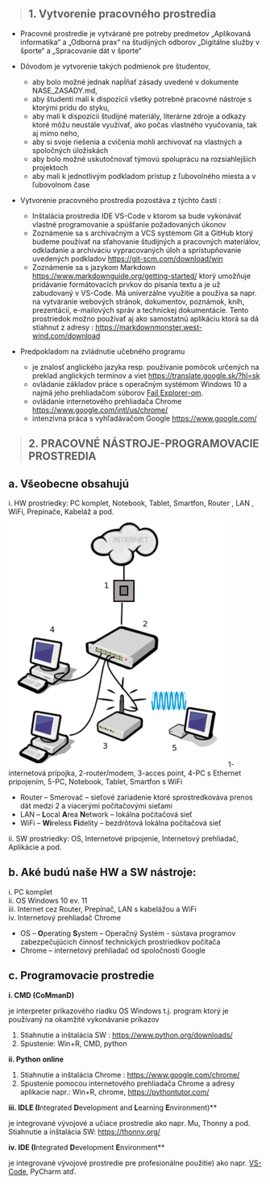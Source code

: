 >## 1.	Vytvorenie pracovného prostredia

* Pracovné prostredie je vytvárané pre potreby predmetov „Aplikovaná informatika“ a „Odborná prax“ na študijných odborov „Digitálne služby v športe“ a „Spracovanie dát v športe“
*  Dôvodom je vytvorenie takých podmienok pre študentov, 
    *  aby bolo možné jednak napĺňať zásady uvedené v dokumente NASE_ZASADY.md,
    *  aby študenti mali k dispozícii všetky potrebné pracovné nástroje s ktorými  prídu do styku,
    *  aby mali k dispozícii študijné materiály, literárne zdroje a odkazy ktoré môžu neustále využívať, ako počas vlastného vyučovania, tak aj mimo neho,
    *  aby si svoje riešenia a cvičenia mohli archivovať na vlastných a spoločných úložiskách
    *  aby bolo možné uskutočnovať týmovú spoluprácu na rozsiahlejších projektoch
    *  aby mali k jednotlivým podkladom prístup z ľubovolného miesta a v ľubovolnom čase
  
* Vytvorenie pracovného prostredia pozostáva z týchto časti :
    * Inštalácia prostredia IDE VS-Code v ktorom sa bude vykonávať vlastné programovanie a spúšťanie požadovaných úkonov
    * Zoznámenie sa s archivačným a VCS systémom Git a GitHub ktorý budeme používať na sťahovanie študijných a pracovných materiálov, odkladanie a archiváciu vypracovaných úloh a sprístupňovanie uvedených podkladov https://git-scm.com/download/win 
    * Zoznámenie sa s jazykom Markdown https://www.markdownguide.org/getting-started/ ktorý umožňuje pridávanie formátovacích prvkov do písania textu a je už zabudovaný v VS-Code. Má univerzálne využitie a používa sa napr. na vytváranie webových stránok, dokumentov, poznámok, kníh, prezentácií, e-mailových správ a technickej dokumentácie. Tento prostriedok  možno používať aj ako samostatnú aplikáciu ktorá sa dá stiahnut z adresy : https://markdownmonster.west-wind.com/download
     
* Predpokladom na zvládnutie učebného programu 
    * je znalosť anglického jazyka resp. používanie pomôcok určených na preklad anglických termínov a viet https://translate.google.sk/?hl=sk 
    * ovládanie základov práce s operačným systémom Windows 10 a najmä jeho prehliadačom súborov [Fail Explorer-om](https://support.microsoft.com/sk-sk/windows/vyh%C4%BEadanie-a-otvorenie-prieskumn%C3%ADk-ef370130-1cca-9dc5-e0df-2f7416fe1cb1#:~:text=Ak%20to%20chcete%20vzia%C5%A5%20z%20projektu%20v%20Windows%2010%2C%20vyberte,OneDrive%20je%20teraz%20s%C3%BA%C4%8Das%C5%A5ou%20Prieskumn%C3%ADka).  
    * ovládanie internetového prehliadača Chrome https://www.google.com/intl/us/chrome/  
    * intenzívna práca s vyhľadávačom Google https://www.google.com/ 

>## 2.	PRACOVNÉ NÁSTROJE-PROGRAMOVACIE PROSTREDIA
## a. Všeobecne obsahujú

i.	HW prostriedky: PC komplet, Notebook, Tablet, Smartfon, Router , LAN , WiFi, Prepínače, Kabeláž a pod.
![](./Tahaky_dokumenty_obrazky/struktura_siete.png)
1-internetová prípojka, 2-router/modem,
3-acces point, 4-PC s Ethernet pripojením, 5-PC, Notebook, Tablet, Smartfon s WiFi

* Router – Smerovač – sieťové zariadenie ktoré sprostredkováva prenos dát medzi 2 a viacerými počítačovými sieťami
* LAN – **L**ocal **A**rea **N**etwork – lokálna počítačová sieť
* WiFi – **Wi**reless **Fi**delity – bezdrôtová lokálna počítačová sieť

ii.	SW prostriedky: OS, Internetové pripojenie, Internetový prehliadač, Aplikácie a pod.

## b. Aké budú naše HW a SW nástroje:

i.	PC komplet\
ii.	OS  Windows 10 ev. 11\
iii. Internet cez Router, Prepínač, LAN s kabelážou a WiFi\
iv.	Internetový prehliadač Chrome 

* OS – **O**perating **S**ystem – Operačný Systém - sústava programov zabezpečujúcich činnosť technických prostriedkov počítača
* Chrome – internetový prehliadač od spoločnosti Google


## c. Programovacie prostredie
**i. CMD (CoMmanD)** 

je interpreter  príkazového riadku OS Windows t.j. program ktorý je používaný na okamžité vykonávanie príkazov
1.	Stiahnutie a inštalácia SW : https://www.python.org/downloads/ 
2.	Spustenie: Win+R, CMD, python

**ii. Python online**
1.	Stiahnutie a inštalácia Chrome : https://www.google.com/chrome/
2.	Spustenie pomocou internetového prehliadača Chrome a adresy aplikacie napr.: Win+R, chrome, https://pythontutor.com/ 

**iii. IDLE (I**ntegrated **D**evelopment and **L**earning **E**nvironment)**

je integrované vývojové a učiace prostredie ako napr. Mu, Thonny a pod.\
Stiahnutie a inštalácia SW: https://thonny.org/ 

**iv. IDE (I**ntegrated **D**evelopment **E**nvironment**

je integrované vývojové prostredie pre profesionálne použitie) ako napr. [VS-Code](02_Instalacia_a_konfiguracia_VS-code.md), PyCharm atď.
